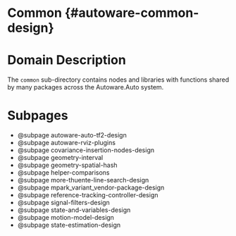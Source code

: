 Common {#autoware-common-design}
======

# Domain Description

The `common` sub-directory contains nodes and libraries with functions shared by many packages
across the Autoware.Auto system.

# Subpages

- @subpage autoware-auto-tf2-design
- @subpage autoware-rviz-plugins
- @subpage covariance-insertion-nodes-design
- @subpage geometry-interval
- @subpage geometry-spatial-hash
- @subpage helper-comparisons
- @subpage more-thuente-line-search-design
- @subpage mpark_variant_vendor-package-design
- @subpage reference-tracking-controller-design
- @subpage signal-filters-design
- @subpage state-and-variables-design
- @subpage motion-model-design
- @subpage state-estimation-design
